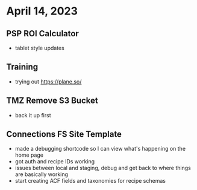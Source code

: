 # April 14, 2023

## PSP ROI Calculator
- tablet style updates

## Training
- trying out https://plane.so/

## TMZ Remove S3 Bucket
- back it up first

## Connections FS Site Template
- made a debugging shortcode so I can view what's happening on the home page
- got auth and recipe IDs working
- issues between local and staging, debug and get back to where things are basically working
- start creating ACF fields and taxonomies for recipe schemas
